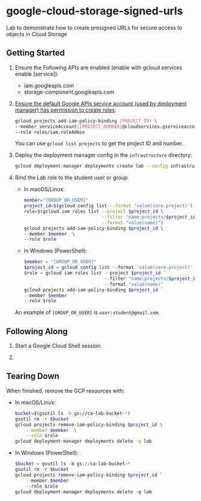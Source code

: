 # google-cloud-storage-signed-urls

Lab to demonstrate how to create presigned URLs for secure access to objects in Cloud Storage

## Getting Started

1. Ensure the Following APIs are enabled (enable with gcloud services enable [service]):

    - iam.googleapis.com
    - storage-component.googleapis.com

1. [Ensure the default Google APIs service account (used by deployment manager) has permission to create roles](https://cloud.google.com/deployment-manager/docs/configuration/set-access-control-resources):

    ```sh
    gcloud projects add-iam-policy-binding [PROJECT_ID] \
    --member serviceAccount:[PROJECT_NUMBER]@cloudservices.gserviceaccount.com  \
    --role roles/iam.roleAdmin
    ```

    You can use `gcloud list projects` to get the project ID and number.

1. Deploy the deployment manager config in the `infrastructure` directory:

    ```sh
    gcloud deployment-manager deployments create lab --config infrastructure/deployment.yaml
    ```

1. Bind the Lab role to the student user or group

    - In macOS/Linux:

        ```sh
        member="[GROUP_OR_USER]"
        project_id=$(gcloud config list --format 'value(core.project)')
        role=$(gcloud iam roles list --project $project_id \
                                     --filter "name:projects/$project_id/roles/studentrole*" \
                                     --format "value(name)")
        gcloud projects add-iam-policy-binding $project_id \
        --member $member  \
        --role $role
        ```

    - In Windows (PowerShell):

        ```ps1
        $member = "[GROUP_OR_USER]"
        $project_id = gcloud config list --format 'value(core.project)'
        $role = gcloud iam roles list --project $project_id `
                                      --filter "name:projects/$project_id/roles/studentrole*" `
                                      --format "value(name)"
        gcloud projects add-iam-policy-binding $project_id `
        --member $member  `
        --role $role
        ```

    An example of `[GROUP_OR_USER]` is `user:student@gmail.com`.

## Following Along

1. Start a Google Cloud Shell session.

1. 

## Tearing Down

When finished, remove the GCP resources with:

- In macOS/Linux:

    ```sh
    bucket=$(gsutil ls -b gs://ca-lab-bucket-*)
    gsutil rm -r $bucket
    gcloud projects remove-iam-policy-binding $project_id \
        --member $member  \
        --role $role
    gcloud deployment-manager deployments delete -q lab
    ```

- In Windows (PowerShell):

    ```ps1
    $bucket = gsutil ls -b gs://ca-lab-bucket-*
    gsutil rm -r $bucket
    gcloud projects remove-iam-policy-binding $project_id `
        --member $member  `
        --role $role
    gcloud deployment-manager deployments delete -q lab
    ```
